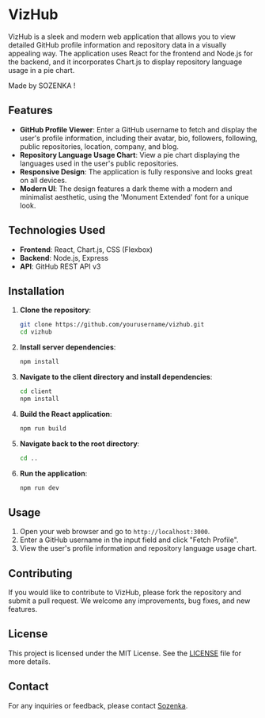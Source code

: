 # VizHub

VizHub is a sleek and modern web application that allows you to view detailed GitHub profile information and repository data in a visually appealing way. The application uses React for the frontend and Node.js for the backend, and it incorporates Chart.js to display repository language usage in a pie chart.

Made by SOZENKA !

## Features

- **GitHub Profile Viewer**: Enter a GitHub username to fetch and display the user's profile information, including their avatar, bio, followers, following, public repositories, location, company, and blog.
- **Repository Language Usage Chart**: View a pie chart displaying the languages used in the user's public repositories.
- **Responsive Design**: The application is fully responsive and looks great on all devices.
- **Modern UI**: The design features a dark theme with a modern and minimalist aesthetic, using the 'Monument Extended' font for a unique look.

## Technologies Used

- **Frontend**: React, Chart.js, CSS (Flexbox)
- **Backend**: Node.js, Express
- **API**: GitHub REST API v3

## Installation

1. **Clone the repository**:
    ```sh
    git clone https://github.com/yourusername/vizhub.git
    cd vizhub
    ```

2. **Install server dependencies**:
    ```sh
    npm install
    ```

3. **Navigate to the client directory and install dependencies**:
    ```sh
    cd client
    npm install
    ```

4. **Build the React application**:
    ```sh
    npm run build
    ```

5. **Navigate back to the root directory**:
    ```sh
    cd ..
    ```

6. **Run the application**:
    ```sh
    npm run dev
    ```

## Usage

1. Open your web browser and go to `http://localhost:3000`.
2. Enter a GitHub username in the input field and click "Fetch Profile".
3. View the user's profile information and repository language usage chart.

## Contributing

If you would like to contribute to VizHub, please fork the repository and submit a pull request. We welcome any improvements, bug fixes, and new features.

## License

This project is licensed under the MIT License. See the [LICENSE](LICENSE) file for more details.

## Contact

For any inquiries or feedback, please contact [Sozenka](mailto:yasserhoriarts@gmail.com).
